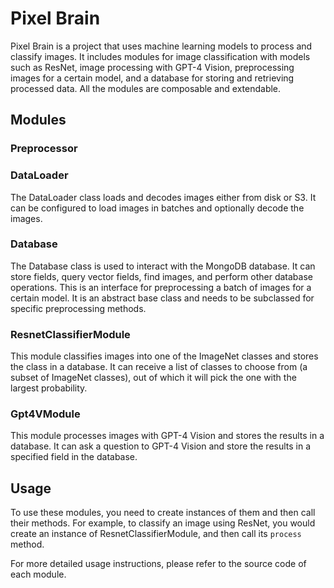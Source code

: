 
# Pixel Brain

Pixel Brain is a project that uses machine learning models to process and classify images. It includes modules for image classification with models such as ResNet, image processing with GPT-4 Vision, preprocessing images for a certain model, and a database for storing and retrieving processed data.
All the modules are composable and extendable.

## Modules

### Preprocessor


### DataLoader

The DataLoader class loads and decodes images either from disk or S3. It can be configured to load images in batches and optionally decode the images.

### Database

The Database class is used to interact with the MongoDB database. It can store fields, query vector fields, find images, and perform other database operations.
This is an interface for preprocessing a batch of images for a certain model. It is an abstract base class and needs to be subclassed for specific preprocessing methods.

### ResnetClassifierModule

This module classifies images into one of the ImageNet classes and stores the class in a database. It can receive a list of classes to choose from (a subset of ImageNet classes), out of which it will pick the one with the largest probability.

### Gpt4VModule

This module processes images with GPT-4 Vision and stores the results in a database. It can ask a question to GPT-4 Vision and store the results in a specified field in the database.

## Usage

To use these modules, you need to create instances of them and then call their methods. For example, to classify an image using ResNet, you would create an instance of ResnetClassifierModule, and then call its `process` method.

For more detailed usage instructions, please refer to the source code of each module.

